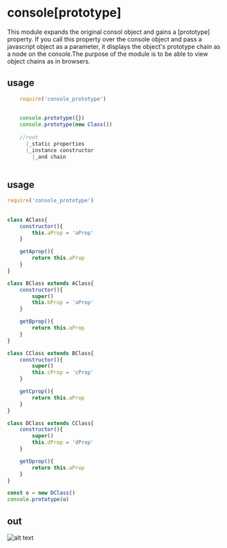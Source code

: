 # console[prototype]
This module expands the original consol object and gains a [prototype] property. If you call this property over the console object and pass a javascript object as a parameter, it displays the object's prototype chain as a node on the console.The purpose of the module is to be able to view object chains as in browsers.


## usage
```javascript
    require('console_prototype')
    
    
    console.prototype({})
    console.prototype(new Class())
    
    //root
      |_static properties
      |_instance constructor
        |_and chain 
    
```
## usage 
```javascript
require('console_prototype')
    
    
class AClass{
    constructor(){
        this.aProp = 'aProp'
    }

    getAprop(){
        return this.aProp
    }
}

class BClass extends AClass{
    constructor(){
        super()
        this.bProp = 'aProp'
    }

    getBprop(){
        return this.aProp
    }
}

class CClass extends BClass{
    constructor(){
        super()
        this.cProp = 'cProp'
    }

    getCprop(){
        return this.aProp
    }
}

class DClass extends CClass{
    constructor(){
        super()
        this.dProp = 'dProp'
    }

    getDprop(){
        return this.aProp
    }
}

const o = new DClass()
console.prototype(o)

```
## out
![alt text](https://i.hizliresim.com/wIMWA2.png)


